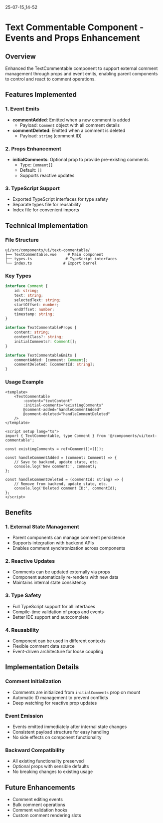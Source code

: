 25-07-15_14-52

# Text Commentable Component - Events and Props Enhancement

## Overview
Enhanced the TextCommentable component to support external comment management through props and event emits, enabling parent components to control and react to comment operations.

## Features Implemented

### 1. Event Emits
- **commentAdded**: Emitted when a new comment is added
  - Payload: `Comment` object with all comment details
- **commentDeleted**: Emitted when a comment is deleted
  - Payload: `string` (comment ID)

### 2. Props Enhancement
- **initialComments**: Optional prop to provide pre-existing comments
  - Type: `Comment[]`
  - Default: `[]`
  - Supports reactive updates

### 3. TypeScript Support
- Exported TypeScript interfaces for type safety
- Separate types file for reusability
- Index file for convenient imports

## Technical Implementation

### File Structure
```
ui/src/components/ui/text-commentable/
├── TextCommentable.vue     # Main component
├── types.ts               # TypeScript interfaces
└── index.ts              # Export barrel
```

### Key Types
```typescript
interface Comment {
    id: string;
    text: string;
    selectedText: string;
    startOffset: number;
    endOffset: number;
    timestamp: string;
}

interface TextCommentableProps {
    content: string;
    contentClass?: string;
    initialComments?: Comment[];
}

interface TextCommentableEmits {
    commentAdded: [comment: Comment];
    commentDeleted: [commentId: string];
}
```

### Usage Example
```vue
<template>
    <TextCommentable
        :content="textContent"
        :initial-comments="existingComments"
        @comment-added="handleCommentAdded"
        @comment-deleted="handleCommentDeleted"
    />
</template>

<script setup lang="ts">
import { TextCommentable, type Comment } from '@/components/ui/text-commentable';

const existingComments = ref<Comment[]>([]);

const handleCommentAdded = (comment: Comment) => {
    // Save to backend, update state, etc.
    console.log('New comment:', comment);
};

const handleCommentDeleted = (commentId: string) => {
    // Remove from backend, update state, etc.
    console.log('Deleted comment ID:', commentId);
};
</script>
```

## Benefits

### 1. External State Management
- Parent components can manage comment persistence
- Supports integration with backend APIs
- Enables comment synchronization across components

### 2. Reactive Updates
- Comments can be updated externally via props
- Component automatically re-renders with new data
- Maintains internal state consistency

### 3. Type Safety
- Full TypeScript support for all interfaces
- Compile-time validation of props and events
- Better IDE support and autocomplete

### 4. Reusability
- Component can be used in different contexts
- Flexible comment data source
- Event-driven architecture for loose coupling

## Implementation Details

### Comment Initialization
- Comments are initialized from `initialComments` prop on mount
- Automatic ID management to prevent conflicts
- Deep watching for reactive prop updates

### Event Emission
- Events emitted immediately after internal state changes
- Consistent payload structure for easy handling
- No side effects on component functionality

### Backward Compatibility
- All existing functionality preserved
- Optional props with sensible defaults
- No breaking changes to existing usage

## Future Enhancements
- Comment editing events
- Bulk comment operations
- Comment validation hooks
- Custom comment rendering slots
